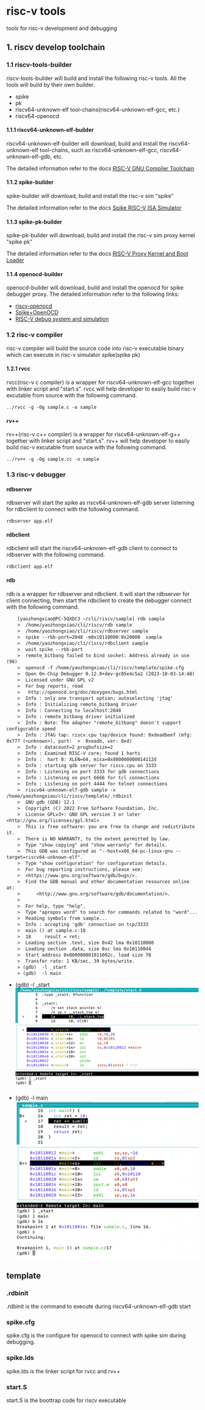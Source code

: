 # risc-v tools
tools for risc-v development and debugging

## 1. riscv develop toolchain

### 1.1 riscv-tools-builder
riscv-tools-builder will build and install the following risc-v tools.
All the tools will build by their own builder.
- spike
- pk
- riscv64-unknown-elf tool-chains(riscv64-unknown-elf-gcc, etc.)
- riscv64-openocd

#### 1.1.1 riscv64-unknown-elf-builder
riscv64-unknown-elf-builder will download, build and install the riscv64-unknown-elf tool-chains, such as riscv64-unknown-elf-gcc, riscv64-unknown-elf-gdb, etc.

The detailed information refer to the docs [RISC-V GNU Compiler Toolchain](https://github.com/riscv-collab/riscv-gnu-toolchain)

#### 1.1.2 spike-builder
spike-builder will download, build and install the risc-v sim "spike"

The detailed information refer to the docs [Spike RISC-V ISA Simulator](https://github.com/riscv-software-src/riscv-isa-sim)

#### 1.1.3 spike-pk-builder
spike-pk-builder will download, build and install the risc-v sim proxy kernel "spike pk"

The detailed information refer to the docs [RISC-V Proxy Kernel and Boot Loader](https://github.com/riscv-software-src/riscv-pk)

#### 1.1.4 openocd-builder
openocd-builder will download, build and install the openocd for spike debugger proxy.
The detailed information refer to the following links:
- [riscv-openocd](https://github.com/riscv/riscv-openocd)
- [Spike+OpenOCD](https://zhuanlan.zhihu.com/p/301577545)
- [RISC-V debug system and simulation](https://zhuanlan.zhihu.com/p/125145986)


### 1.2 risc-v compiler
risc-v compiler will build the source code into risc-v executable binary which can execute in risc-v simulator spike(spike pk)

#### 1.2.1 rvcc
rvcc(risc-v c compiler) is a wrapper for riscv64-unknown-elf-gcc together with linker script and "start.s".
rvcc will help developer to easily build risc-v excutable from source with the following command.
```
../rvcc -g -Og sample.c -o sample

```
#### rv++
rv++(risc-v c++ compiler) is a wrapper for riscv64-unknown-elf-g++ together with linker script and "start.s".
rv++ will help developer to easily build risc-v excutable from source with the following command.
```
../rv++ -g -Og sample.cc -o sample

```

### 1.3 risc-v debugger

#### rdbserver
rdbserver will start the spike as riscv64-unknown-elf-gdb server listerning for rdbclient to connect with the following command.
```
rdbserver app.elf
```

#### rdbclient
rdbclient will start the riscv64-unknown-elf-gdb client to connect to rdbserver with the following command.
```
rdbclient app.elf
```

#### rdb
rdb is a wrapper for rdbserver and rdbclient. It will start the rdbserver for client connecting, then start the rdbclient to create the debugger connect with the following command.
```
    [yaozhongxiao@PC-5QXDC3 ~/cli/riscv/sample] rdb sample
    >  /home/yaozhongxiao/cli/riscv/rdb sample
    >  /home/yaozhongxiao/cli/riscv/rdbserver sample
    >  spike --rbb-port=2048 -m0x10110000:0x20000  sample
    >  /home/yaozhongxiao/cli/riscv/rdbclient sample
    >  wait spike --rbb-port
    >  remote_bitbang failed to bind socket: Address already in use (98)
    >  openocd -f /home/yaozhongxiao/cli/riscv/template/spike.cfg
    >  Open On-Chip Debugger 0.12.0+dev-gc05e4c5a2 (2023-10-03-14:48)
    >  Licensed under GNU GPL v2
    >  For bug reports, read
    >  	http://openocd.org/doc/doxygen/bugs.html
    >  Info : only one transport option; autoselecting 'jtag'
    >  Info : Initializing remote_bitbang driver
    >  Info : Connecting to localhost:2048
    >  Info : remote_bitbang driver initialized
    >  Info : Note: The adapter "remote_bitbang" doesn't support configurable speed
    >  Info : JTAG tap: riscv.cpu tap/device found: 0xdeadbeef (mfg: 0x777 (<unknown>), part:  >  0xeadb, ver: 0xd)
    >  Info : datacount=2 progbufsize=2
    >  Info : Examined RISC-V core; found 1 harts
    >  Info :  hart 0: XLEN=64, misa=0x800000000014112d
    >  Info : starting gdb server for riscv.cpu on 3333
    >  Info : Listening on port 3333 for gdb connections
    >  Info : Listening on port 6666 for tcl connections
    >  Info : Listening on port 4444 for telnet connections
    >  riscv64-unknown-elf-gdb sample -x /home/yaozhongxiao/cli/riscv/template/.rdbinit
    >  GNU gdb (GDB) 12.1
    >  Copyright (C) 2022 Free Software Foundation, Inc.
    >  License GPLv3+: GNU GPL version 3 or later <http://gnu.org/licenses/gpl.html>
    >  This is free software: you are free to change and redistribute it.
    >  There is NO WARRANTY, to the extent permitted by law.
    >  Type "show copying" and "show warranty" for details.
    >  This GDB was configured as "--host=x86_64-pc-linux-gnu --target=riscv64-unknown-elf".
    >  Type "show configuration" for configuration details.
    >  For bug reporting instructions, please see:
    >  <https://www.gnu.org/software/gdb/bugs/>.
    >  Find the GDB manual and other documentation resources online at:
    >      <http://www.gnu.org/software/gdb/documentation/>.
    >  
    >  For help, type "help".
    >  Type "apropos word" to search for commands related to "word"...
    >  Reading symbols from sample...
    >  Info : accepting 'gdb' connection on tcp/3333
    >  main () at sample.c:18
    >  18	  result = ret;
    >  Loading section .text, size 0x42 lma 0x10110000
    >  Loading section .data, size 0xc lma 0x10110044
    >  Start address 0x000000001011002c, load size 78
    >  Transfer rate: 1 KB/sec, 39 bytes/write.
    > (gdb)  -l _start
    > (gdb)  -l main
```    
- (gdb)  -l _start
![](./sample/res/start.png)

- (gdb)  -l main
![](./sample/res/main.png)

## template
### .rdbinit
.rdbinit is the command to execute during riscv64-unknown-elf-gdb start

### spike.cfg
spike.cfg is the configure for openocd to connect with spike sim during debugging.

### spike.lds
spike.lds is the linker script for rvcc and rv++

### start.S
start.S is the boottrap code for riscv executable